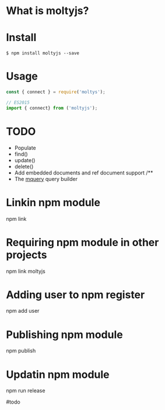 # What is moltyjs?

# Install

```shell
$ npm install moltyjs --save
```

# Usage

```javascript
const { connect } = require('moltys');

// ES2015
import { connect} from ('moltyjs');
```

# TODO

* Populate
* find()
* update()
* delete()
* Add embedded documents and ref document support /\*\*
* The [mquery](https://github.com/aheckmann/mquery) query builder

# Linkin npm module

npm link

# Requiring npm module in other projects

npm link moltyjs

# Adding user to npm register

npm add user

# Publishing npm module

npm publish

# Updatin npm module

npm run release

#todo
